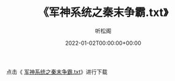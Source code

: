﻿---
title:  《军神系统之秦末争霸.txt》
date:   2022-01-02T00:00:00+00:00
author: 听松阁
layout: post
permalink: /军神系统之秦末争霸/
categories: 小说
tags: [小说]
---

点击《 [军神系统之秦末争霸.txt](http://img.660000.xyz/bookstukust/book/bntxt/10/军神系统之秦末争霸.txt)》进行下载